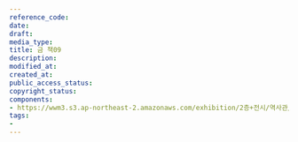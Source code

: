 ```yaml
---
reference_code: 
date: 
draft: 
media_type: 
title: 금 책09
description: 
modified_at: 
created_at: 
public_access_status: 
copyright_status: 
components:
- https://wwm3.s3.ap-northeast-2.amazonaws.com/exhibition/2층+전시/역사관/완_이송사진/금+책09.JPG
tags:
- 
---
```

